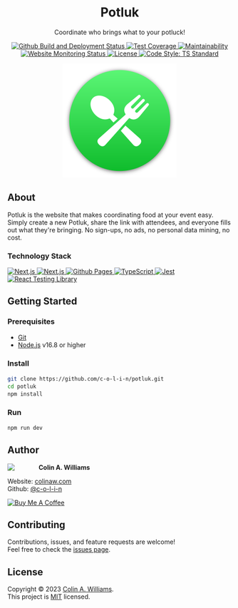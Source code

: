 <h1 align="center">Potluk</h1>

<p align="center">Coordinate who brings what to your potluck!</p>

<div align="center">
  <a href="https://github.com/c-o-l-i-n/potluk/deployments">
    <img alt="Github Build and Deployment Status" src="https://img.shields.io/github/actions/workflow/status/c-o-l-i-n/potluk/deploy.yml?logo=github&logoWidth=12">
  </a>
  <a href="https://codecov.io/gh/c-o-l-i-n/potluk" target="_blank"> 
    <img alt="Test Coverage" src="https://img.shields.io/codecov/c/github/c-o-l-i-n/potluk?logo=codecov&logoWidth=12&logoColor=white"/> 
  </a>
  <a href="https://codeclimate.com/github/c-o-l-i-n/potluk" target="_blank">
    <img alt="Maintainability" src="https://img.shields.io/codeclimate/maintainability/c-o-l-i-n/potluk?logo=codeclimate&logoWidth=12">
  </a>
  <a href="https://potl.uk" target="_blank">
    <img alt="Website Monitoring Status" src="https://img.shields.io/website?url=https%3A%2F%2Fpotl.uk">
  </a>
  <a href="LICENSE">
    <img alt="License" src="https://img.shields.io/github/license/c-o-l-i-n/potluk" />
  </a>
  <a href="https://standardjs.com" target="_blank">
    <img alt="Code Style: TS Standard" src="https://img.shields.io/badge/code%20style-ts--standard-blue?logo=typescript&logoColor=white&logoWidth=12" />
  </a>
</div>

<p align="center">
  <a href="https://potl.uk" target="_blank">
    <img alt="Potluk Logo" width="256" height="256" src="public/icons/android-chrome-512x512.png" />
  </a>
</p>

## About

Potluk is the website that makes coordinating food at your event easy. Simply create a new Potluk, share the link with attendees, and everyone fills out what they're bringing. No sign-ups, no ads, no personal data mining, no cost.

### Technology Stack

<a href="https://nextjs.org/" target="_blank">
  <img alt="Next.js" src="https://img.shields.io/badge/Next.js-black?style=for-the-badge&logo=next.js&logoColor=white" />
</a>
<a href="https://firebase.google.com/" target="_blank">
  <img alt="Next.js" src="https://img.shields.io/badge/Firebase-%23039BE5.svg?style=for-the-badge&logo=firebase" />
</a>
<a href="https://pages.github.com/" target="_blank">
  <img alt="Github Pages" src="https://img.shields.io/badge/Github%20Pages-%232671E5.svg?style=for-the-badge&logo=githubactions&logoColor=white" />
</a>
<a href="https://www.typescriptlang.org/" target="_blank">
  <img alt="TypeScript" src="https://img.shields.io/badge/TypeScript-%23007ACC.svg?style=for-the-badge&logo=typescript&logoColor=white" />
</a>
<a href="https://jestjs.io/" target="_blank">
  <img alt="Jest" src="https://img.shields.io/badge/-jest-%23C21325?style=for-the-badge&logo=jest&logoColor=white" />
</a>
<a href="https://testing-library.com/" target="_blank">
  <img alt="React Testing Library" src="https://img.shields.io/badge/Testing%20Library-%23E33332?style=for-the-badge&logo=testing-library&logoColor=white" />
</a>

## Getting Started

### Prerequisites

- [Git](https://git-scm.com/)
- [Node.js](https://nodejs.org/) v16.8 or higher

### Install

```sh
git clone https://github.com/c-o-l-i-n/potluk.git
cd potluk
npm install
```

### Run

```sh
npm run dev
```

## Author

<a href="https://github.com/c-o-l-i-n">
  <img src="https://images.weserv.nl/?url=avatars.githubusercontent.com/u/40863449?v=4&w=140&fit=cover&mask=circle&maxage=7d" style="width: 70px" align="left"/>
</a>

**Colin A. Williams**

Website: [colinaw.com](https://colinaw.com)
<br>
Github: [@c-o-l-i-n](https://github.com/c-o-l-i-n)

<a href="https://www.buymeacoffee.com/colinw" target="_blank"><img src="https://cdn.buymeacoffee.com/buttons/v2/default-yellow.png" alt="Buy Me A Coffee" style="width: 200px" ></a>

## Contributing

Contributions, issues, and feature requests are welcome!<br />Feel free to check the [issues page](https://github.com/c-o-l-i-n/potluk/issues).

## License

Copyright © 2023 [Colin A. Williams](https://github.com/c-o-l-i-n).<br /> This project is [MIT](LICENSE) licensed.
